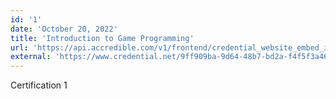 ```yaml
---
id: '1'
date: 'October 20, 2022'
title: 'Introduction to Game Programming'
url: 'https://api.accredible.com/v1/frontend/credential_website_embed_image/certificate/60458889'
external: 'https://www.credential.net/9ff909ba-9d64-48b7-bd2a-f4f5f3a462a5#gs.1er29e'
---
```


Certification 1
